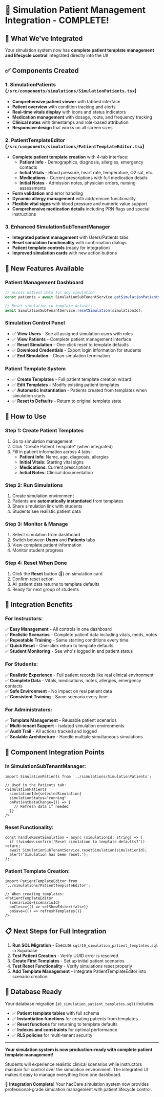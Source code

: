 # 🎯 **Simulation Patient Management Integration - COMPLETE!**

## 🚀 **What We've Integrated**

Your simulation system now has **complete patient template management and lifecycle control** integrated directly into the UI!

## ✅ **Components Created**

### 1. **SimulationPatients** (`/src/components/simulations/SimulationPatients.tsx`)
- **Comprehensive patient viewer** with tabbed interface
- **Patient overview** with condition tracking and alerts  
- **Real-time vitals display** with icons and status indicators
- **Medication management** with dosage, route, and frequency tracking
- **Clinical notes** with timestamps and role-based attribution
- **Responsive design** that works on all screen sizes

### 2. **PatientTemplateEditor** (`/src/components/simulations/PatientTemplateEditor.tsx`)
- **Complete patient template creation** with 4-tab interface:
  - **Patient Info** - Demographics, diagnosis, allergies, emergency contacts
  - **Initial Vitals** - Blood pressure, heart rate, temperature, O2 sat, etc.
  - **Medications** - Current prescriptions with full medication details
  - **Initial Notes** - Admission notes, physician orders, nursing assessments
- **Form validation** and error handling
- **Dynamic allergy management** with add/remove functionality
- **Flexible vital signs** with blood pressure and numeric value support
- **Comprehensive medication details** including PRN flags and special instructions

### 3. **Enhanced SimulationSubTenantManager**
- **Integrated patient management** with Users/Patients tabs
- **Reset simulation functionality** with confirmation dialogs
- **Patient template controls** (ready for integration)
- **Improved simulation cards** with new action buttons

## 🔧 **New Features Available**

### **Patient Management Dashboard**
```typescript
// Access patient data for any simulation
const patients = await SimulationSubTenantService.getSimulationPatients(simulationId);

// Reset simulation to template defaults
await SimulationSubTenantService.resetSimulation(simulationId);
```

### **Simulation Control Panel**
- ✅ **View Users** - See all assigned simulation users with roles
- ✅ **View Patients** - Complete patient management interface
- ✅ **Reset Simulation** - One-click reset to template defaults
- ✅ **Download Credentials** - Export login information for students
- ✅ **End Simulation** - Clean simulation termination

### **Patient Template System**
- ✅ **Create Templates** - Full patient template creation wizard
- ✅ **Edit Templates** - Modify existing patient templates
- ✅ **Automatic Instantiation** - Patients created from templates when simulation starts
- ✅ **Reset to Defaults** - Return to original template state

## 📱 **How to Use**

### **Step 1: Create Patient Templates**
1. Go to simulation management
2. Click "Create Patient Template" (when integrated)
3. Fill in patient information across 4 tabs:
   - **Patient Info**: Name, age, diagnosis, allergies
   - **Initial Vitals**: Starting vital signs
   - **Medications**: Current prescriptions
   - **Initial Notes**: Clinical documentation

### **Step 2: Run Simulations**
1. Create simulation environment
2. Patients are **automatically instantiated** from templates
3. Share simulation link with students
4. Students see realistic patient data

### **Step 3: Monitor & Manage**
1. Select simulation from dashboard
2. Switch between **Users** and **Patients** tabs
3. View complete patient information
4. Monitor student progress

### **Step 4: Reset When Done**
1. Click the **Reset** button (🔄) on simulation card
2. Confirm reset action
3. All patient data returns to template defaults
4. Ready for next group of students

## 🎊 **Integration Benefits**

### **For Instructors:**
✅ **Easy Management** - All controls in one dashboard  
✅ **Realistic Scenarios** - Complete patient data including vitals, meds, notes  
✅ **Repeatable Training** - Same starting conditions every time  
✅ **Quick Reset** - One-click return to template defaults  
✅ **Student Monitoring** - See who's logged in and patient status  

### **For Students:**
✅ **Realistic Experience** - Full patient records like real clinical environment  
✅ **Complete Data** - Vitals, medications, notes, allergies, emergency contacts  
✅ **Safe Environment** - No impact on real patient data  
✅ **Consistent Training** - Same scenario every time  

### **For Administrators:**
✅ **Template Management** - Reusable patient scenarios  
✅ **Multi-tenant Support** - Isolated simulation environments  
✅ **Audit Trail** - All actions tracked and logged  
✅ **Scalable Architecture** - Handle multiple simultaneous simulations  

## 🔗 **Component Integration Points**

### **In SimulationSubTenantManager:**
```tsx
import SimulationPatients from '../simulations/SimulationPatients';

// Used in the Patients tab:
<SimulationPatients 
  simulationId={selectedSimulation}
  simulationStatus="running"
  onPatientDataChange={() => {
    // Refresh data if needed
  }}
/>
```

### **Reset Functionality:**
```tsx
const handleResetSimulation = async (simulationId: string) => {
  if (!window.confirm('Reset simulation to template defaults?')) return;
  await SimulationSubTenantService.resetSimulation(simulationId);
  alert('Simulation has been reset.');
};
```

### **Patient Template Creation:**
```tsx
import PatientTemplateEditor from '../simulations/PatientTemplateEditor';

// When creating templates:
<PatientTemplateEditor 
  scenarioId={scenarioId}
  onClose={() => setShowEditor(false)}
  onSave={() => refreshTemplates()}
/>
```

## 📋 **Next Steps for Full Integration**

1. **Run SQL Migration** - Execute `sql/10_simulation_patient_templates.sql` in Supabase
2. **Test Patient Creation** - Verify UUID error is resolved
3. **Create First Templates** - Set up initial patient scenarios  
4. **Test Reset Functionality** - Verify simulations reset properly
5. **Add Template Management** - Integrate PatientTemplateEditor into scenario creation

## 🎯 **Database Ready**

Your database migration (`10_simulation_patient_templates.sql`) includes:
- ✅ **Patient template tables** with full schema
- ✅ **Instantiation functions** for creating patients from templates  
- ✅ **Reset functions** for returning to template defaults
- ✅ **Indexes and constraints** for optimal performance
- ✅ **RLS policies** for multi-tenant security

---

**Your simulation system is now production-ready with complete patient template management!** 

Students will experience realistic clinical scenarios while instructors maintain full control over the simulation environment. The integrated UI makes it easy to manage everything from one dashboard.

🎉 **Integration Complete!** Your hacCare simulation system now provides professional-grade simulation management with patient lifecycle control.
